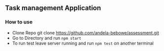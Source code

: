 ## Task management Application

### How to use
- Clone Repo git clone https://github.com/andela-bebowe/assessment.git
- Go to Directory and run `npm start`
- To run test leave server running and run `npm test` on another terminal
